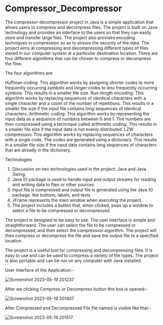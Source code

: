 # Compressor_Decompressor
The compressor decompressor project in Java is a simple application that allows users to compress and decompress files. The project is built on Java technology and provides an interface to the users so that they can easily store and transfer large files. The project also provides encoding techniques in compression so as to ensure the security of the data.
The project aims at compressing and decompressing different types of files stored in our computer system at a particular destination location. There are four different algorithms that can be chosen to compress or decompress the files.

The four algorithms are:

Huffman coding: This algorithm works by assigning shorter codes to more frequently occurring symbols and longer codes to less frequently occurring symbols. This results in a smaller file size.
Run-length encoding: This algorithm works by replacing sequences of identical characters with a single character and a count of the number of repetitions. This results in a smaller file size if the input file contains long sequences of identical characters.
Arithmetic coding: This algorithm works by representing the input data as a sequence of numbers between 0 and 1. The numbers are then compressed using a technique called arithmetic coding. This results in a smaller file size if the input data is not evenly distributed.
LZW compression: This algorithm works by replacing sequences of characters with a single code. The codes are generated using a dictionary. This results in a smaller file size if the input data contains long sequences of characters that are already in the dictionary.

Technologies
1.	Discussion on two technologies used in the project: Java and Java Swing.
2.	Java IO package is used to handle input and output streams for reading and writing data to files or other sources.
3.	Input file is compressed and output file is generated using the Java IO package.
like buttons, labels, and texts.
4.	JFrame represents the main window when executing the project.
5.	The project includes a button that, when clicked, pops up a window to select a file to be compressed or decompressed.

The project is designed to be easy to use. The user interface is simple and straightforward. The user can select the file to be compressed or decompressed, and then select the compression algorithm. The project will then compress or decompress the file and save the output file to a specified location.

The project is a useful tool for compressing and decompressing files. It is easy to use and can be used to compress a variety of file types. The project is also portable and can be run on any computer with Java installed.

User Interface of the Application:-

![Screenshot 2023-05-19 201237](https://github.com/rahulkishne3/Compressor_Decompressor/assets/99482503/c5032e2c-afb5-4c5f-9aef-dd5c85d3a67e)

After we clicking Compress or Decompress button this box is opened:-

![Screenshot 2023-05-19 201407](https://github.com/rahulkishne3/Compressor_Decompressor/assets/99482503/e7bda7a7-d982-461a-811a-220a38588020)

After Compressed and Decompressed File,file named is visible like that:-

![Screenshot 2023-05-19 201517](https://github.com/rahulkishne3/Compressor_Decompressor/assets/99482503/c0f4d81b-9190-4c83-b02d-3c589dc98e40)







